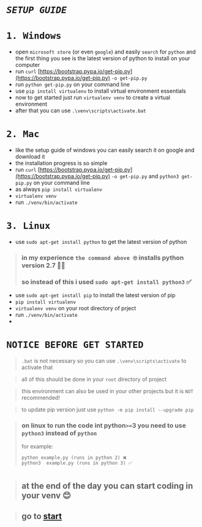 # *`SETUP GUIDE`*
# `1. Windows`
- open `microsoft store` (or even `google`) and easily `search` for `python` and the first thing you see is the latest version of python to install on your computer
- run `curl` [https://bootstrap.pypa.io/get-pip.py](https://bootstrap.pypa.io/get-pip.py) `-o get-pip.py`
- run   `python get-pip.py`   on your command line 
- use   `pip install virtualenv`   to install virtual environment essentials
- now to get started just run `virtualenv venv` to create a virtual environment
- after that you can use `.\venv\scripts\activate.bat` 

# `2. Mac`
- like the setup guide of windows you can easily search it on google and download it
- the installation progress is so simple 
- run `curl` [https://bootstrap.pypa.io/get-pip.py](https://bootstrap.pypa.io/get-pip.py) `-o get-pip.py` and `python3 get-pip.py` on your command line 
- as always `pip install virtualenv`
- `virtualenv venv`
- run `./venv/bin/activate`
# `3. Linux`
- use `sudo apt-get install python` to get the latest version of python
> ### in my experience `the command above 🙄` installs python version 2.7 🤷‍♂️
> ### so instead of this i used `sudo apt-get install python3` ✅
- use `sudo apt-get install pip` to install the latest version of pip
- `pip install virtualenv`
- `virtualenv venv` on your root directory of prject
- run `./venv/bin/activate`
- 

# `NOTICE BEFORE GET STARTED`
> `.bat` is not necessary so you can use `.\venv\scripts\activate` to activate that 

> all of this should be done in your `root` directory of project

> this environment can also be used in your other projects but it is `NOT` recommended!

> to update pip version just use `python -m pip install --upgrade pip`

> ### on linux to run the code int python`>=`3 you need to use `python3` instead of `python`
> for example: 
> ```
> python example.py (runs in python 2) ❌
> python3  example.py (runs in python 3) ✅
> ``` 
#
> ## at the end of the day you can start coding in your venv 😊

> ## go to [start](./start.md) 
